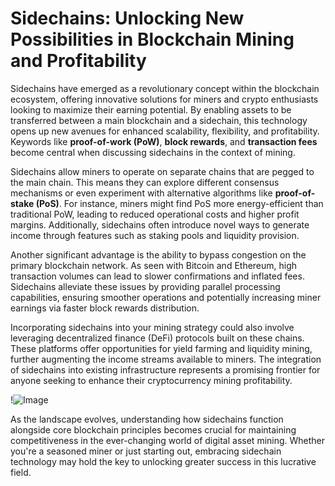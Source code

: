 # Sidechains: Unlocking New Possibilities in Blockchain Mining and Profitability

Sidechains have emerged as a revolutionary concept within the blockchain ecosystem, offering innovative solutions for miners and crypto enthusiasts looking to maximize their earning potential. By enabling assets to be transferred between a main blockchain and a sidechain, this technology opens up new avenues for enhanced scalability, flexibility, and profitability. Keywords like **proof-of-work (PoW)**, **block rewards**, and **transaction fees** become central when discussing sidechains in the context of mining.

Sidechains allow miners to operate on separate chains that are pegged to the main chain. This means they can explore different consensus mechanisms or even experiment with alternative algorithms like **proof-of-stake (PoS)**. For instance, miners might find PoS more energy-efficient than traditional PoW, leading to reduced operational costs and higher profit margins. Additionally, sidechains often introduce novel ways to generate income through features such as staking pools and liquidity provision.

Another significant advantage is the ability to bypass congestion on the primary blockchain network. As seen with Bitcoin and Ethereum, high transaction volumes can lead to slower confirmations and inflated fees. Sidechains alleviate these issues by providing parallel processing capabilities, ensuring smoother operations and potentially increasing miner earnings via faster block rewards distribution.

Incorporating sidechains into your mining strategy could also involve leveraging decentralized finance (DeFi) protocols built on these chains. These platforms offer opportunities for yield farming and liquidity mining, further augmenting the income streams available to miners. The integration of sidechains into existing infrastructure represents a promising frontier for anyone seeking to enhance their cryptocurrency mining profitability.

!![Image](https://github.com/user-attachments/assets/3be06921-4469-491d-bd37-5f14c53422b7)

As the landscape evolves, understanding how sidechains function alongside core blockchain principles becomes crucial for maintaining competitiveness in the ever-changing world of digital asset mining. Whether you're a seasoned miner or just starting out, embracing sidechain technology may hold the key to unlocking greater success in this lucrative field.